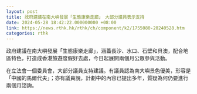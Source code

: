 ```yaml
---
layout: post
title: 政府建議在南大嶼發展「生態康樂走廊」　大部分議員表示支持
date: 2024-05-28 18:42:22.000000000 +08:00
link: https://news.rthk.hk/rthk/ch/component/k2/1755080-20240528.htm
categories: rthk
---
```


政府建議在南大嶼發展「生態康樂走廊」，涵蓋長沙、水口、石壁和貝澳，配合地區特色，打造成香港旅遊度假好去處，今日起展開兩個月公眾參與活動。

在立法會一個委員會，大部分議員支持建議。有議員認為南大嶼景色優美，形容是「中國的馬爾代夫」；亦有議員說，計劃中的內容已提出多年，質疑為何仍要進行兩個月諮詢。
